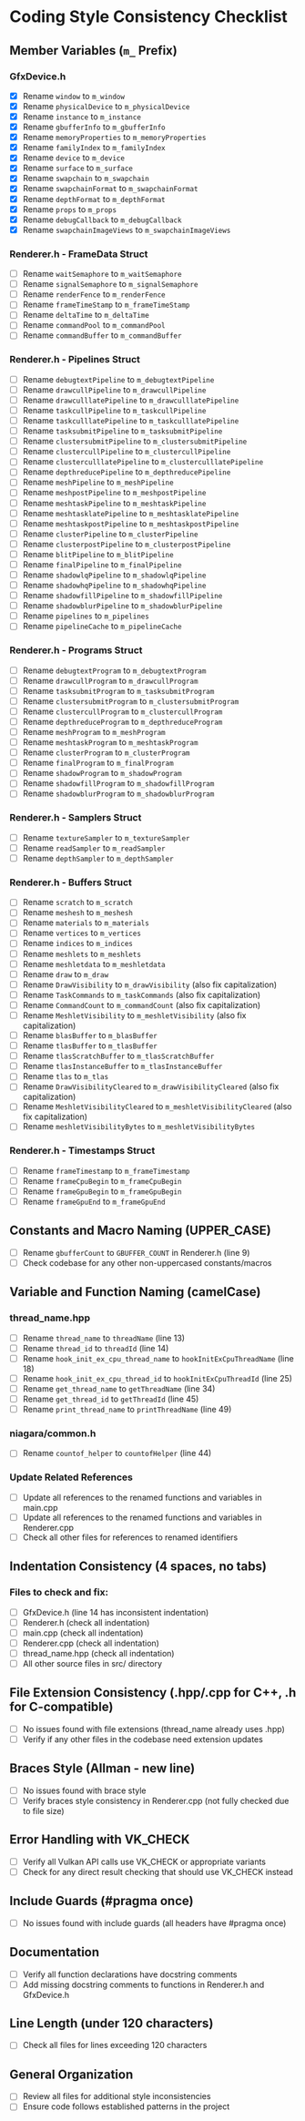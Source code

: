 # Coding Style Consistency Checklist

## Member Variables (`m_` Prefix)

### GfxDevice.h
- [x] Rename `window` to `m_window`
- [x] Rename `physicalDevice` to `m_physicalDevice`
- [x] Rename `instance` to `m_instance`
- [x] Rename `gbufferInfo` to `m_gbufferInfo`
- [x] Rename `memoryProperties` to `m_memoryProperties`
- [x] Rename `familyIndex` to `m_familyIndex`
- [x] Rename `device` to `m_device`
- [x] Rename `surface` to `m_surface`
- [x] Rename `swapchain` to `m_swapchain`
- [x] Rename `swapchainFormat` to `m_swapchainFormat`
- [x] Rename `depthFormat` to `m_depthFormat`
- [x] Rename `props` to `m_props`
- [x] Rename `debugCallback` to `m_debugCallback`
- [x] Rename `swapchainImageViews` to `m_swapchainImageViews`

### Renderer.h - FrameData Struct
- [ ] Rename `waitSemaphore` to `m_waitSemaphore`
- [ ] Rename `signalSemaphore` to `m_signalSemaphore`
- [ ] Rename `renderFence` to `m_renderFence`
- [ ] Rename `frameTimeStamp` to `m_frameTimeStamp`
- [ ] Rename `deltaTime` to `m_deltaTime`
- [ ] Rename `commandPool` to `m_commandPool`
- [ ] Rename `commandBuffer` to `m_commandBuffer`

### Renderer.h - Pipelines Struct
- [ ] Rename `debugtextPipeline` to `m_debugtextPipeline`
- [ ] Rename `drawcullPipeline` to `m_drawcullPipeline`
- [ ] Rename `drawculllatePipeline` to `m_drawculllatePipeline`
- [ ] Rename `taskcullPipeline` to `m_taskcullPipeline`
- [ ] Rename `taskculllatePipeline` to `m_taskculllatePipeline`
- [ ] Rename `tasksubmitPipeline` to `m_tasksubmitPipeline`
- [ ] Rename `clustersubmitPipeline` to `m_clustersubmitPipeline`
- [ ] Rename `clustercullPipeline` to `m_clustercullPipeline`
- [ ] Rename `clusterculllatePipeline` to `m_clusterculllatePipeline`
- [ ] Rename `depthreducePipeline` to `m_depthreducePipeline`
- [ ] Rename `meshPipeline` to `m_meshPipeline`
- [ ] Rename `meshpostPipeline` to `m_meshpostPipeline`
- [ ] Rename `meshtaskPipeline` to `m_meshtaskPipeline`
- [ ] Rename `meshtasklatePipeline` to `m_meshtasklatePipeline`
- [ ] Rename `meshtaskpostPipeline` to `m_meshtaskpostPipeline`
- [ ] Rename `clusterPipeline` to `m_clusterPipeline`
- [ ] Rename `clusterpostPipeline` to `m_clusterpostPipeline`
- [ ] Rename `blitPipeline` to `m_blitPipeline`
- [ ] Rename `finalPipeline` to `m_finalPipeline`
- [ ] Rename `shadowlqPipeline` to `m_shadowlqPipeline`
- [ ] Rename `shadowhqPipeline` to `m_shadowhqPipeline`
- [ ] Rename `shadowfillPipeline` to `m_shadowfillPipeline`
- [ ] Rename `shadowblurPipeline` to `m_shadowblurPipeline`
- [ ] Rename `pipelines` to `m_pipelines`
- [ ] Rename `pipelineCache` to `m_pipelineCache`

### Renderer.h - Programs Struct
- [ ] Rename `debugtextProgram` to `m_debugtextProgram`
- [ ] Rename `drawcullProgram` to `m_drawcullProgram`
- [ ] Rename `tasksubmitProgram` to `m_tasksubmitProgram`
- [ ] Rename `clustersubmitProgram` to `m_clustersubmitProgram`
- [ ] Rename `clustercullProgram` to `m_clustercullProgram`
- [ ] Rename `depthreduceProgram` to `m_depthreduceProgram`
- [ ] Rename `meshProgram` to `m_meshProgram`
- [ ] Rename `meshtaskProgram` to `m_meshtaskProgram`
- [ ] Rename `clusterProgram` to `m_clusterProgram`
- [ ] Rename `finalProgram` to `m_finalProgram`
- [ ] Rename `shadowProgram` to `m_shadowProgram`
- [ ] Rename `shadowfillProgram` to `m_shadowfillProgram`
- [ ] Rename `shadowblurProgram` to `m_shadowblurProgram`

### Renderer.h - Samplers Struct
- [ ] Rename `textureSampler` to `m_textureSampler`
- [ ] Rename `readSampler` to `m_readSampler`
- [ ] Rename `depthSampler` to `m_depthSampler`

### Renderer.h - Buffers Struct
- [ ] Rename `scratch` to `m_scratch`
- [ ] Rename `meshesh` to `m_meshesh`
- [ ] Rename `materials` to `m_materials`
- [ ] Rename `vertices` to `m_vertices`
- [ ] Rename `indices` to `m_indices`
- [ ] Rename `meshlets` to `m_meshlets`
- [ ] Rename `meshletdata` to `m_meshletdata`
- [ ] Rename `draw` to `m_draw`
- [ ] Rename `DrawVisibility` to `m_drawVisibility` (also fix capitalization)
- [ ] Rename `TaskCommands` to `m_taskCommands` (also fix capitalization)
- [ ] Rename `CommandCount` to `m_commandCount` (also fix capitalization)
- [ ] Rename `MeshletVisibility` to `m_meshletVisibility` (also fix capitalization)
- [ ] Rename `blasBuffer` to `m_blasBuffer`
- [ ] Rename `tlasBuffer` to `m_tlasBuffer`
- [ ] Rename `tlasScratchBuffer` to `m_tlasScratchBuffer`
- [ ] Rename `tlasInstanceBuffer` to `m_tlasInstanceBuffer`
- [ ] Rename `tlas` to `m_tlas`
- [ ] Rename `DrawVisibilityCleared` to `m_drawVisibilityCleared` (also fix capitalization)
- [ ] Rename `MeshletVisibilityCleared` to `m_meshletVisibilityCleared` (also fix capitalization)
- [ ] Rename `meshletVisibilityBytes` to `m_meshletVisibilityBytes`

### Renderer.h - Timestamps Struct
- [ ] Rename `frameTimestamp` to `m_frameTimestamp`
- [ ] Rename `frameCpuBegin` to `m_frameCpuBegin`
- [ ] Rename `frameGpuBegin` to `m_frameGpuBegin`
- [ ] Rename `frameGpuEnd` to `m_frameGpuEnd`

## Constants and Macro Naming (UPPER_CASE)

- [ ] Rename `gbufferCount` to `GBUFFER_COUNT` in Renderer.h (line 9)
- [ ] Check codebase for any other non-uppercased constants/macros

## Variable and Function Naming (camelCase)

### thread_name.hpp
- [ ] Rename `thread_name` to `threadName` (line 13)
- [ ] Rename `thread_id` to `threadId` (line 14)
- [ ] Rename `hook_init_ex_cpu_thread_name` to `hookInitExCpuThreadName` (line 18)
- [ ] Rename `hook_init_ex_cpu_thread_id` to `hookInitExCpuThreadId` (line 25)
- [ ] Rename `get_thread_name` to `getThreadName` (line 34)
- [ ] Rename `get_thread_id` to `getThreadId` (line 45)
- [ ] Rename `print_thread_name` to `printThreadName` (line 49)

### niagara/common.h
- [ ] Rename `countof_helper` to `countofHelper` (line 44)

### Update Related References
- [ ] Update all references to the renamed functions and variables in main.cpp
- [ ] Update all references to the renamed functions and variables in Renderer.cpp
- [ ] Check all other files for references to renamed identifiers

## Indentation Consistency (4 spaces, no tabs)

### Files to check and fix:
- [ ] GfxDevice.h (line 14 has inconsistent indentation)
- [ ] Renderer.h (check all indentation)
- [ ] main.cpp (check all indentation)
- [ ] Renderer.cpp (check all indentation)
- [ ] thread_name.hpp (check all indentation)
- [ ] All other source files in src/ directory

## File Extension Consistency (.hpp/.cpp for C++, .h for C-compatible)

- [ ] No issues found with file extensions (thread_name already uses .hpp)
- [ ] Verify if any other files in the codebase need extension updates

## Braces Style (Allman - new line)

- [ ] No issues found with brace style
- [ ] Verify braces style consistency in Renderer.cpp (not fully checked due to file size)

## Error Handling with VK_CHECK

- [ ] Verify all Vulkan API calls use VK_CHECK or appropriate variants
- [ ] Check for any direct result checking that should use VK_CHECK instead

## Include Guards (#pragma once)

- [ ] No issues found with include guards (all headers have #pragma once)

## Documentation 

- [ ] Verify all function declarations have docstring comments
- [ ] Add missing docstring comments to functions in Renderer.h and GfxDevice.h

## Line Length (under 120 characters)

- [ ] Check all files for lines exceeding 120 characters

## General Organization

- [ ] Review all files for additional style inconsistencies
- [ ] Ensure code follows established patterns in the project
